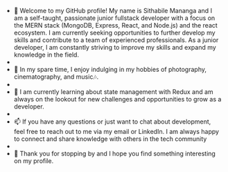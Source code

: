 - 👋 Welcome to my GitHub profile! My name is Sithabile Mananga and I am a self-taught, passionate junior fullstack developer with a focus on the MERN stack (MongoDB, Express, React, and Node.js) and the react ecosystem. I am currently seeking opportunities to further develop my skills and contribute to a team of experienced professionals. As a junior developer, I am constantly striving to improve my skills and expand my knowledge in the field.
- 
- 👀 In my spare time, I enjoy indulging in my hobbies of photography, cinematography, and music🎶. 
- 
- 🌱 I am currently learning about state management with Redux and am always on the lookout for new challenges and opportunities to grow as a developer.
- 
- 📫 If you have any questions or just want to chat about development, feel free to reach out to me via my email or LinkedIn. I am always happy to connect and share knowledge with others in the tech community
-
- 💞️ Thank you for stopping by and I hope you find something interesting on my profile.



<!---
IamSithabile/IamSithabile is a ✨ special ✨ repository because its `README.md` (this file) appears on your GitHub profile.
You can click the Preview link to take a look at your changes.
--->
